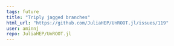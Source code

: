 ```yaml
---
tags: future
title: "Triply jagged branches"
html_url: "https://github.com/JuliaHEP/UnROOT.jl/issues/119"
user: aminnj
repo: JuliaHEP/UnROOT.jl
---
```


